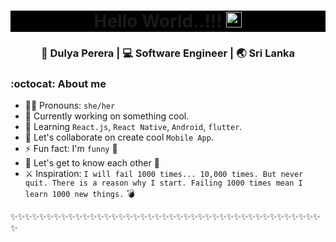 <div align="center" style="background-color: black">
  <h1> Hello World..!!! <img src="https://media.giphy.com/media/hvRJCLFzcasrR4ia7z/giphy.gif" width="25px"></h1>
</div>


<div align="center">
<h3> 👩 Dulya Perera | 💻 Software Engineer | 🌏 Sri Lanka </h3>
</div>

### :octocat: About me 

- 👩🏻 Pronouns: `she/her`
- 🔭 Currently working on something cool.
- 🌱 Learning `React.js`, `React Native`, `Android`, `flutter`.
- 👯 Let's collaborate on create cool `Mobile App`.
- ⚡ Fun fact: I'm `funny` 🤔
- 💭 Let's get to know each other 🌟
- ⚔ Inspiration: `I will fail 1000 times... 10,000 times. But never quit. There is a reason why I start. Failing 1000 times mean I learn 1000 new things.` 💣 

✨✨✨✨✨✨✨✨✨✨✨✨✨✨✨✨✨✨✨✨✨✨✨✨✨✨✨✨✨✨✨✨✨✨✨✨✨✨✨✨✨✨✨✨

<!-- <a href="https://github.com/Dulyaaa/E-commerce_mobile_app">
  <img align="center" src="https://github-readme-stats.vercel.app/api/pin/?username=Dulyaaa&repo=E-commerce_mobile_app&title_color=ffffff&text_color=c9cacc&icon_color=4B7BF5&bg_color=1d1f21" />
</a>
<a href="https://github.com/Dulyaaa/Library-Management-System">
  <img align="center" src="https://github-readme-stats.vercel.app/api/pin/?username=Dulyaaa&repo=Library-Management-System&title_color=ffffff&text_color=c9cacc&icon_color=4B7BF5&bg_color=1d1f21" />
</a> 
<a href="https://github.com/Dulyaaa/Property_Management_System">
  <img align="center" src="https://github-readme-stats.vercel.app/api/pin/?username=Dulyaaa&repo=Property_Management_System&title_color=ffffff&text_color=c9cacc&icon_color=4B7BF5&bg_color=1d1f21" />
</a>  
<a href="https://github.com/Dulyaaa/Guess_The_Number_Android_App_Game">
  <img align="center" src="https://github-readme-stats.vercel.app/api/pin/?username=Dulyaaa&repo=Guess_The_Number_Android_App_Game&title_color=ffffff&text_color=c9cacc&icon_color=4B7BF5&bg_color=1d1f21" />
</a>    -->
<!-- 
<p align="center"> <img src="https://github-readme-stats.vercel.app/api?username=Dulyaaa&show_icons=true&theme=synthwave" alt="Dulyaaa" /> 
<img align="center" height="400px" width="600px" src="https://github-readme-streak-stats.herokuapp.com/?user=Dulyaaa&theme=synthwave">
</p>
<!-- <img height="300px" src="https://github-readme-stats.vercel.app/api/top-langs/?username=Dulyaaa&theme=synthwave"> -->
<!-- <img src="https://activity-graph.herokuapp.com/graph?username=Dulyaaa&bg_color=2B213A&color=E5289E&line=DA5B0B&point=E1E8EB"> -->
<!--
[![Top Langs](https://github-readme-stats.vercel.app/api/top-langs/?username=Dulyaaa&layout=compact)](https://github.com/anuraghazra/github-readme-stats)
![Dulya's github stats](https://github-readme-stats.vercel.app/api/?username=Dulyaaa&show_icons=true&title_color=1F75C8&icon_color=2AA410&text_color=043667&bg_color=ffffff) -->


</div>
<!--
**Dulya-Perera/Dulya-Perera** is a ✨ _special_ ✨ repository because its `README.md` (this file) appears on your GitHub profile.
-->
